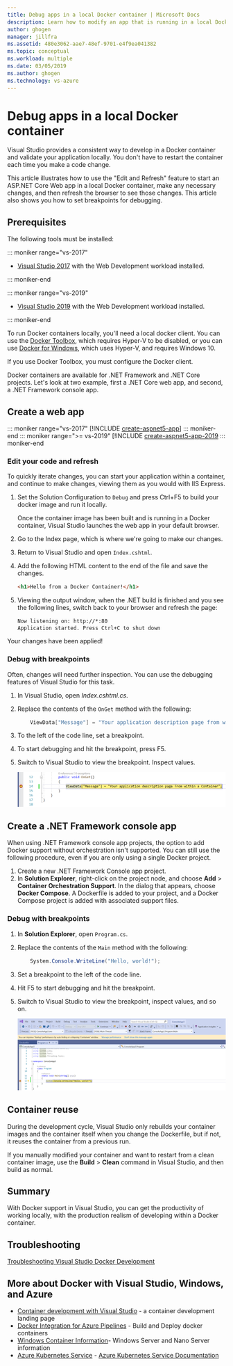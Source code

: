 ```yaml
---
title: Debug apps in a local Docker container | Microsoft Docs
description: Learn how to modify an app that is running in a local Docker container, refresh the container via Edit and Refresh, and then set debugging breakpoints.
author: ghogen
manager: jillfra
ms.assetid: 480e3062-aae7-48ef-9701-e4f9ea041382
ms.topic: conceptual
ms.workload: multiple
ms.date: 03/05/2019
ms.author: ghogen
ms.technology: vs-azure
---
```

# Debug apps in a local Docker container

Visual Studio provides a consistent way to develop in a Docker container and validate your application locally. You don't have to restart the container each time you make a code change.

This article illustrates how to use the "Edit and Refresh" feature to start an ASP.NET Core Web app in a local Docker container, make any necessary changes, and then refresh the browser to see those changes. This article also shows you how to set breakpoints for debugging.

## Prerequisites

The following tools must be installed:

::: moniker range="vs-2017"

* [Visual Studio 2017](https://visualstudio.microsoft.com/vs/older-downloads/?utm_medium=microsoft&utm_source=docs.microsoft.com&utm_campaign=vs+2017+download) with the Web Development workload installed.

::: moniker-end

::: moniker range="vs-2019"

* [Visual Studio 2019](https://visualstudio.microsoft.com/downloads/?utm_medium=microsoft&utm_source=docs.microsoft.com&utm_campaign=inline+link&utm_content=download+vs2019) with the Web Development workload installed.

::: moniker-end

To run Docker containers locally, you'll need a local docker client.
You can use the [Docker Toolbox](https://www.docker.com/products/docker-toolbox), which requires Hyper-V to be disabled,
or you can use [Docker for Windows](https://www.docker.com/get-docker), which uses Hyper-V, and requires Windows 10.

If you use Docker Toolbox, you must configure the Docker client.

Docker containers are available for .NET Framework and .NET Core projects. Let's look at two example, first a .NET Core web app, and second, a .NET Framework console app.

## Create a web app

::: moniker range="vs-2017"
[!INCLUDE [create-aspnet5-app](../azure/includes/create-aspnet5-app.md)]
::: moniker-end
::: moniker range=">= vs-2019"
[!INCLUDE [create-aspnet5-app-2019](../azure/includes/vs-2019/create-aspnet5-app-2019.md)
::: moniker-end

### Edit your code and refresh

To quickly iterate changes, you can start your application within a container, and continue to make changes, viewing them as you would with IIS Express.

1. Set the Solution Configuration to `Debug` and press Ctrl+F5 to build your docker image and run it locally.

    Once the container image has been built and is running in a Docker container, Visual Studio launches the web app in your default browser.

2. Go to the Index page, which is where we're going to make our changes.
3. Return to Visual Studio and open `Index.cshtml`.
4. Add the following HTML content to the end of the file and save the changes.

    ```html
    <h1>Hello from a Docker Container!</h1>
    ```

5. Viewing the output window, when the .NET build is finished and you see the following lines, switch back to your browser and refresh the page:

   ```output
   Now listening on: http://*:80
   Application started. Press Ctrl+C to shut down
   ```

Your changes have been applied!

### Debug with breakpoints

Often, changes will need further inspection. You can use the debugging features of Visual Studio for this task.

1. In Visual Studio, open *Index.cshtml.cs*.
2. Replace the contents of the `OnGet` method with the following:

   ```csharp
       ViewData["Message"] = "Your application description page from within a Container";
   ```

3. To the left of the code line, set a breakpoint.
4. To start debugging and hit the breakpoint, press F5.
5. Switch to Visual Studio to view the breakpoint. Inspect values.

   ![Breakpoint](media/edit-and-refresh/breakpoint.png)

## Create a .NET Framework console app

When using .NET Framework console app projects, the option to add Docker support without orchestration isn't supported. You can still use the following procedure, even if you are only using a single Docker project.

1. Create a new .NET Framework Console app project.
1. In **Solution Explorer**, right-click on the project node, and choose **Add** > **Container Orchestration Support**.  In the dialog that appears, choose **Docker Compose**. A Dockerfile is added to your project, and a Docker Compose project is added with associated support files.

### Debug with breakpoints

1. In **Solution Explorer**, open `Program.cs`.
2. Replace the contents of the `Main` method with the following:

   ```csharp
       System.Console.WriteLine("Hello, world!");
   ```

3. Set a breakpoint to the left of the code line.
4. Hit F5 to start debugging and hit the breakpoint.
5. Switch to Visual Studio to view the breakpoint, inspect values, and so on.

   ![Breakpoint](media/edit-and-refresh/breakpoint-console.png)

## Container reuse

During the development cycle, Visual Studio only rebuilds your container images and the container itself when you change the Dockerfile, but if not, it reuses the container from a previous run.

If you manually modified your container and want to restart from a clean container image, use the **Build** > **Clean** command in Visual Studio, and then build as normal.

## Summary

With Docker support in Visual Studio, you can get the productivity of working locally,
with the production realism of developing within a Docker container.

## Troubleshooting

[Troubleshooting Visual Studio Docker Development](troubleshooting-docker-errors.md)

## More about Docker with Visual Studio, Windows, and Azure

* [Container development with Visual Studio](/visualstudio/containers) - a container development landing page
* [Docker Integration for Azure Pipelines](https://aka.ms/dockertoolsforvsts) - Build and Deploy docker containers
* [Windows Container Information](https://aka.ms/containers)- Windows Server and Nano Server information
* [Azure Kubernetes Service](https://azure.microsoft.com/services/kubernetes-service/) - [Azure Kubernetes Service Documentation](/azure/aks)
